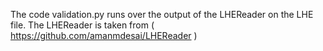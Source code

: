 
The code validation.py runs over the output of the LHEReader on the LHE file.
The LHEReader is taken from ( https://github.com/amanmdesai/LHEReader )
